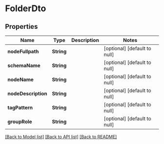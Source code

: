 # FolderDto
## Properties

| Name | Type | Description | Notes |
|------------ | ------------- | ------------- | -------------|
| **nodeFullpath** | **String** |  | [optional] [default to null] |
| **schemaName** | **String** |  | [optional] [default to null] |
| **nodeName** | **String** |  | [optional] [default to null] |
| **nodeDescription** | **String** |  | [optional] [default to null] |
| **tagPattern** | **String** |  | [optional] [default to null] |
| **groupRole** | **String** |  | [optional] [default to null] |

[[Back to Model list]](../README.md#documentation-for-models) [[Back to API list]](../README.md#documentation-for-api-endpoints) [[Back to README]](../README.md)

